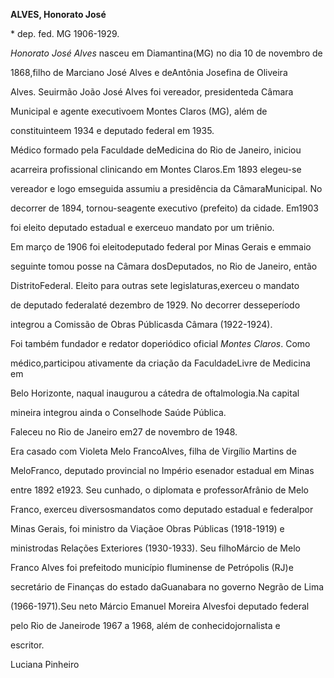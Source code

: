**ALVES, Honorato José**



\* dep. fed. MG 1906-1929.



*Honorato José Alves* nasceu em Diamantina(MG) no dia 10 de novembro de

1868,filho de Marciano José Alves e deAntônia Josefina de Oliveira

Alves. Seuirmão João José Alves foi vereador, presidenteda Câmara

Municipal e agente executivoem Montes Claros (MG), além de

constituinteem 1934 e deputado federal em 1935.



Médico formado pela Faculdade deMedicina do Rio de Janeiro, iniciou

acarreira profissional clinicando em Montes Claros.Em 1893 elegeu-se

vereador e logo emseguida assumiu a presidência da CâmaraMunicipal. No

decorrer de 1894, tornou-seagente executivo (prefeito) da cidade. Em1903

foi eleito deputado estadual e exerceuo mandato por um triênio.



Em março de 1906 foi eleitodeputado federal por Minas Gerais e emmaio

seguinte tomou posse na Câmara dosDeputados, no Rio de Janeiro, então

DistritoFederal. Eleito para outras sete legislaturas,exerceu o mandato

de deputado federalaté dezembro de 1929. No decorrer desseperíodo

integrou a Comissão de Obras Públicasda Câmara (1922-1924).



Foi também fundador e redator doperiódico oficial *Montes Claros*. Como

médico,participou ativamente da criação da FaculdadeLivre de Medicina em

Belo Horizonte, naqual inaugurou a cátedra de oftalmologia.Na capital

mineira integrou ainda o Conselhode Saúde Pública.



Faleceu no Rio de Janeiro em27 de novembro de 1948.



Era casado com Violeta Melo FrancoAlves, filha de Virgílio Martins de

MeloFranco, deputado provincial no Império esenador estadual em Minas

entre 1892 e1923. Seu cunhado, o diplomata e professorAfrânio de Melo

Franco, exerceu diversosmandatos como deputado estadual e federalpor

Minas Gerais, foi ministro da Viaçãoe Obras Públicas (1918-1919) e

ministrodas Relações Exteriores (1930-1933). Seu filhoMárcio de Melo

Franco Alves foi prefeitodo município fluminense de Petrópolis (RJ)e

secretário de Finanças do estado daGuanabara no governo Negrão de Lima

(1966-1971).Seu neto Márcio Emanuel Moreira Alvesfoi deputado federal

pelo Rio de Janeirode 1967 a 1968, além de conhecidojornalista e

escritor.



Luciana Pinheiro



